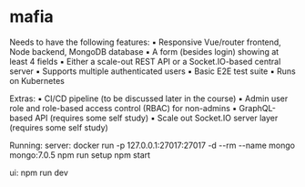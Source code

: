 # mafia

Needs to have the following features:
▪ Responsive Vue/router frontend, Node backend, MongoDB database
▪ A form (besides login) showing at least 4 fields
▪ Either a scale-out REST API or a Socket.IO-based central server
▪ Supports multiple authenticated users
▪ Basic E2E test suite
▪ Runs on Kubernetes

Extras:
▪ CI/CD pipeline (to be discussed later in the course)
▪ Admin user role and role-based access control (RBAC) for non-admins
▪ GraphQL-based API (requires some self study)
▪ Scale out Socket.IO server layer (requires some self study)


Running: 
server:
docker run -p 127.0.0.1:27017:27017 -d --rm --name mongo mongo:7.0.5
npm run setup 
npm start 

ui:
npm run dev